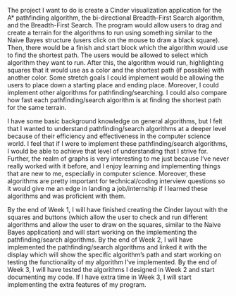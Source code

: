 The project I want to do is create a Cinder visualization application for the A* pathfinding 
algorithm, the bi-directional Breadth-First Search algorithm, and the Breadth-First Search. The 
program would allow users to drag and create a terrain for the algorithms to run using something 
similar to the Naive Bayes structure (users click on the mouse to draw a black square). Then, there 
would be a finish and start block which the algorithm would use to find the shortest path. The users
would be allowed to select which algorithm they want to run. After this, the algorithm would run, 
highlighting squares that it would use as a color and the shortest path (if possible) with another 
color. Some stretch goals I could implement would be allowing the users to place down a starting 
place and ending place. Moreover, I could implement other algorithms for pathfinding/searching. I 
could also compare how fast each pathfinding/search algorithm is at finding the shortest path for 
the same terrain. 

I have some basic background knowledge on general algorithms, but I felt that I wanted to understand 
pathfinding/search algorithms at a deeper level because of their efficiency and effectiveness in the 
computer science world. I feel that if I were to implement these pathfinding/search algorithms, I 
would be able to achieve that level of understanding that I strive for. Further, the realm of graphs 
is very interesting to me just because I’ve never really worked with it before, and I enjoy learning 
and implementing things that are new to me, especially in computer science. Moreover, these 
algorithms are pretty important for technical/coding interview questions so it would give me an edge 
in landing a job/internship if I learned these algorithms and was proficient with them.

By the end of Week 1, I will have finished creating the Cinder layout with the squares and buttons 
(which allow the user to check and run different algorithms and allow the user to draw on the 
squares, similar to the Naive Bayes application) and will start working on the implementing the 
pathfinding/search algorithms. By the end of Week 2, I will have implemented the pathfinding/search 
algorithms and linked it with the display which will show the specific algorithm’s path and start 
working on testing the functionality of my algorithm I’ve implemented. By the end of Week 3, I will 
have tested the algorithms I designed in Week 2 and start documenting my code. If I have extra time 
in Week 3, I will start implementing the extra features of my program. 